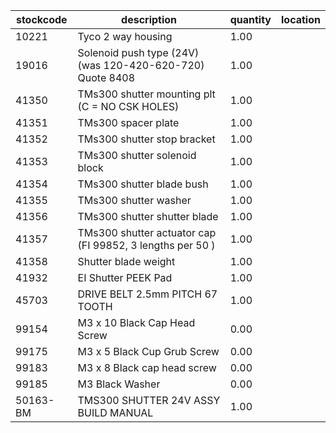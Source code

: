 |stockcode|description|quantity|location|
|---------|-----------|--------|--------|
|10221|Tyco 2 way housing|1.00||
|19016|Solenoid push type (24V) (was 120-420-620-720) Quote 8408|1.00||
|41350|TMs300 shutter mounting plt (C = NO CSK HOLES)|1.00||
|41351|TMs300 spacer plate|1.00||
|41352|TMs300 shutter stop bracket|1.00||
|41353|TMs300 shutter solenoid block|1.00||
|41354|TMs300 shutter blade bush|1.00||
|41355|TMs300 shutter washer|1.00||
|41356|TMs300 shutter shutter blade|1.00||
|41357|TMs300 shutter actuator cap (FI 99852, 3 lengths per 50 )|1.00||
|41358|Shutter blade weight|1.00||
|41932|EI Shutter PEEK Pad|1.00||
|45703|DRIVE BELT 2.5mm PITCH 67 TOOTH|1.00||
|99154|M3 x 10 Black Cap Head Screw|0.00||
|99175|M3 x 5 Black Cup Grub Screw|0.00||
|99183|M3 x 8 Black cap head screw|0.00||
|99185|M3 Black Washer|0.00||
|50163-BM|TMS300 SHUTTER 24V ASSY BUILD MANUAL|1.00||
